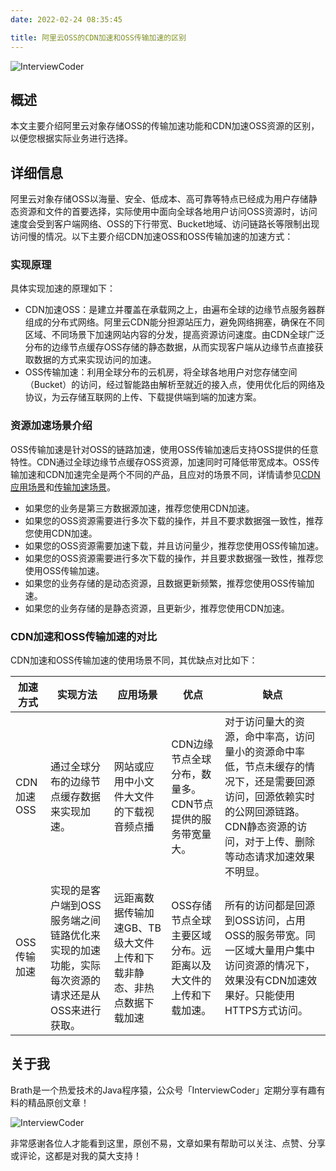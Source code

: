 ```yaml
---
date: 2022-02-24 08:35:45

title: 阿里云OSS的CDN加速和OSS传输加速的区别
---
```


![InterviewCoder](https://brath4.oss-cn-shenzhen.aliyuncs.com/picgo/%E6%89%AB%E7%A0%81_%E6%90%9C%E7%B4%A2%E8%81%94%E5%90%88%E4%BC%A0%E6%92%AD%E6%A0%B7%E5%BC%8F-%E6%A0%87%E5%87%86%E8%89%B2%E7%89%88.png)



## 概述

本文主要介绍阿里云对象存储OSS的传输加速功能和CDN加速OSS资源的区别，以便您根据实际业务进行选择。

## 详细信息

阿里云对象存储OSS以海量、安全、低成本、高可靠等特点已经成为用户存储静态资源和文件的首要选择，实际使用中面向全球各地用户访问OSS资源时，访问速度会受到客户端网络、OSS的下行带宽、Bucket地域、访问链路长等限制出现访问慢的情况。以下主要介绍CDN加速OSS和OSS传输加速的加速方式：

### 实现原理

具体实现加速的原理如下：

- CDN加速OSS：是建立并覆盖在承载网之上，由遍布全球的边缘节点服务器群组成的分布式网络。阿里云CDN能分担源站压力，避免网络拥塞，确保在不同区域、不同场景下加速网站内容的分发，提高资源访问速度。由CDN全球广泛分布的边缘节点缓存OSS存储的静态数据，从而实现客户端从边缘节点直接获取数据的方式来实现访问的加速。
- OSS传输加速：利用全球分布的云机房，将全球各地用户对您存储空间（Bucket）的访问，经过智能路由解析至就近的接入点，使用优化后的网络及协议，为云存储互联网的上传、下载提供端到端的加速方案。

### 资源加速场景介绍

OSS传输加速是针对OSS的链路加速，使用OSS传输加速后支持OSS提供的任意特性。CDN通过全球边缘节点缓存OSS资源，加速同时可降低带宽成本。OSS传输加速和CDN加速完全是两个不同的产品，且应对的场景不同，详情请参见[CDN应用场景](https://help.aliyun.com/document_detail/109895.htm)和[传输加速场景](https://help.aliyun.com/document_detail/131312.htm)。

- 如果您的业务是第三方数据源加速，推荐您使用CDN加速。
- 如果您的OSS资源需要进行多次下载的操作，并且不要求数据强一致性，推荐您使用CDN加速。
- 如果您的OSS资源需要加速下载，并且访问量少，推荐您使用OSS传输加速。
- 如果您的OSS资源需要进行多次下载的操作，并且要求数据强一致性，推荐您使用OSS传输加速。
- 如果您的业务存储的是动态资源，且数据更新频繁，推荐您使用OSS传输加速。
- 如果您的业务存储的是静态资源，且更新少，推荐您使用CDN加速。

### CDN加速和OSS传输加速的对比

CDN加速和OSS传输加速的使用场景不同，其优缺点对比如下：

| **加速方式** | **实现方法**                                                 | **应用场景**                                                 | **优点**                                                     | **缺点**                                                     |
| ------------ | ------------------------------------------------------------ | ------------------------------------------------------------ | ------------------------------------------------------------ | ------------------------------------------------------------ |
| CDN加速OSS   | 通过全球分布的边缘节点缓存数据来实现加速。                   | 网站或应用中小文件大文件的下载视音频点播                     | CDN边缘节点全球分布，数量多。CDN节点提供的服务带宽量大。     | 对于访问量大的资源，命中率高，访问量小的资源命中率低，节点未缓存的情况下，还是需要回源访问，回源依赖实时的公网回源链路。CDN静态资源的访问，对于上传、删除等动态请求加速效果不明显。 |
| OSS传输加速  | 实现的是客户端到OSS服务端之间链路优化来实现的加速功能，实际每次资源的请求还是从OSS来进行获取。 | 远距离数据传输加速GB、TB级大文件上传和下载非静态、非热点数据下载加速 | OSS存储节点全球主要区域分布。远距离以及大文件的上传和下载加速。 | 所有的访问都是回源到OSS访问，占用OSS的服务带宽。同一区域大量用户集中访问资源的情况下，效果没有CDN加速效果好。只能使用HTTPS方式访问。 |

## 
## 关于我

Brath是一个热爱技术的Java程序猿，公众号「InterviewCoder」定期分享有趣有料的精品原创文章！

![InterviewCoder](https://brath4.oss-cn-shenzhen.aliyuncs.com/picgo/%E4%BA%8C%E7%BB%B4%E7%A0%81plus.png)

非常感谢各位人才能看到这里，原创不易，文章如果有帮助可以关注、点赞、分享或评论，这都是对我的莫大支持！
